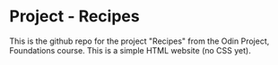 # Project - Recipes

This is the github repo for the project "Recipes" from the Odin Project, Foundations course. 
This is a simple HTML website (no CSS yet).